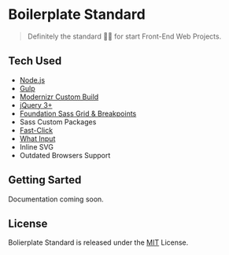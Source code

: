 # Boilerplate Standard
> Definitely the standard 👌🏽 for start Front-End Web Projects.

## Tech Used

- [Node.js](https://nodejs.org/) 
- [Gulp](http://gulpjs.com) 
- [Modernizr Custom Build](https://modernizr.com)
- [jQuery 3+](http://jquery.com) 
- [Foundation Sass Grid & Breakpoints](http://foundation.zurb.com/sites/docs/grid.html) 
- Sass Custom Packages
- [Fast-Click](https://github.com/ftlabs/fastclick)
- [What Input](https://github.com/ten1seven/what-input)
- Inline SVG 
- Outdated Browsers Support

## Getting Sarted

Documentation coming soon.

## License 

Bolierplate Standard is released under the [MIT](https://opensource.org/licenses/MIT) License.
